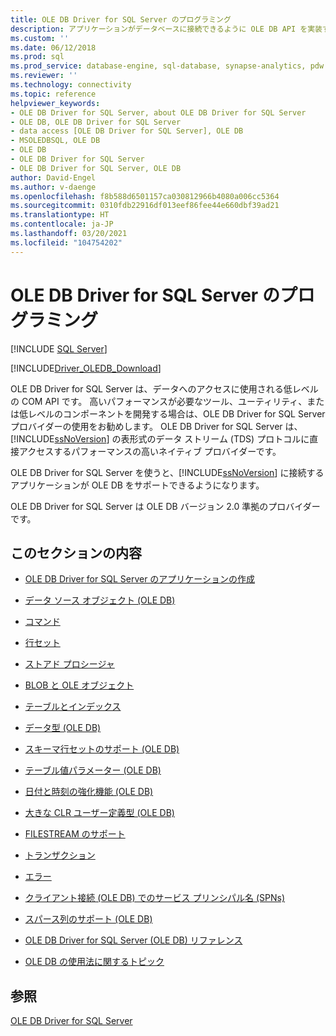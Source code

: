 ```yaml
---
title: OLE DB Driver for SQL Server のプログラミング
description: アプリケーションがデータベースに接続できるように OLE DB API を実装する OLE DB Driver for SQL Server を使用したアプリケーションのプログラミングについて説明します。
ms.custom: ''
ms.date: 06/12/2018
ms.prod: sql
ms.prod_service: database-engine, sql-database, synapse-analytics, pdw
ms.reviewer: ''
ms.technology: connectivity
ms.topic: reference
helpviewer_keywords:
- OLE DB Driver for SQL Server, about OLE DB Driver for SQL Server
- OLE DB, OLE DB Driver for SQL Server
- data access [OLE DB Driver for SQL Server], OLE DB
- MSOLEDBSQL, OLE DB
- OLE DB
- OLE DB Driver for SQL Server
- OLE DB Driver for SQL Server, OLE DB
author: David-Engel
ms.author: v-daenge
ms.openlocfilehash: f8b588d6501157ca030812966b4080a006cc5364
ms.sourcegitcommit: 0310fdb22916df013eef86fee44e660dbf39ad21
ms.translationtype: HT
ms.contentlocale: ja-JP
ms.lasthandoff: 03/20/2021
ms.locfileid: "104754202"
---
```

# <a name="ole-db-driver-for-sql-server-programming"></a>OLE DB Driver for SQL Server のプログラミング
[!INCLUDE [SQL Server](../../../includes/applies-to-version/sql-asdb-asdbmi-asa-pdw.md)]

[!INCLUDE[Driver_OLEDB_Download](../../../includes/driver_oledb_download.md)]

  OLE DB Driver for SQL Server は、データへのアクセスに使用される低レベルの COM API です。 高いパフォーマンスが必要なツール、ユーティリティ、または低レベルのコンポーネントを開発する場合は、OLE DB Driver for SQL Server プロバイダーの使用をお勧めします。 OLE DB Driver for SQL Server は、[!INCLUDE[ssNoVersion](../../../includes/ssnoversion-md.md)] の表形式のデータ ストリーム (TDS) プロトコルに直接アクセスするパフォーマンスの高いネイティブ プロバイダーです。  
  
 OLE DB Driver for SQL Server を使うと、[!INCLUDE[ssNoVersion](../../../includes/ssnoversion-md.md)] に接続するアプリケーションが OLE DB をサポートできるようになります。  
  
 OLE DB Driver for SQL Server は OLE DB バージョン 2.0 準拠のプロバイダーです。  
  
## <a name="in-this-section"></a>このセクションの内容  
  
-   [OLE DB Driver for SQL Server のアプリケーションの作成](../../oledb/ole-db-driver/creating-a-oledb-driver-for-sql-server-application.md)  
  
-   [データ ソース オブジェクト &#40;OLE DB&#41;](../../oledb/ole-db-data-source-objects/data-source-objects-ole-db.md)  
  
-   [コマンド](../../oledb/ole-db-commands/commands.md)  
  
-   [行セット](../../oledb/ole-db-rowsets/rowsets.md)  
  
-   [ストアド プロシージャ](../../oledb/ole-db/stored-procedures.md)  
  
-   [BLOB と OLE オブジェクト](../../oledb/ole-db-blobs/blobs-and-ole-objects.md)  
  
-   [テーブルとインデックス](../../oledb/ole-db-tables-indexes/tables-and-indexes.md)  
  
-   [データ型 &#40;OLE DB&#41;](../../oledb/ole-db-data-types/data-types-ole-db.md)  
  
-   [スキーマ行セットのサポート &#40;OLE DB&#41;](../../oledb/ole-db/schema-rowset-support-ole-db.md)  
  
-   [テーブル値パラメーター &#40;OLE DB&#41;](../../oledb/ole-db-table-valued-parameters/table-valued-parameters-ole-db.md)  
  
-   [日付と時刻の強化機能 &#40;OLE DB&#41;](../../oledb/ole-db-date-time/date-and-time-improvements-ole-db.md)  
  
-   [大きな CLR ユーザー定義型 &#40;OLE DB&#41;](../../oledb/ole-db/large-clr-user-defined-types-ole-db.md)  
  
-   [FILESTREAM のサポート](../../oledb/features/filestream-support.md)  
  
-   [トランザクション](../../oledb/ole-db-transactions/transactions.md)  
  
-   [エラー](../../oledb/ole-db-errors/errors.md)  
  
-   [クライアント接続 &#40;OLE DB&#41; でのサービス プリンシパル名 &#40;SPNs&#41;](../../oledb/ole-db/service-principal-names-spns-in-client-connections-ole-db.md)  
  
-   [スパース列のサポート &#40;OLE DB&#41;](../../oledb/ole-db/sparse-columns-support-ole-db.md)  
  
-   [OLE DB Driver for SQL Server &#40;OLE DB&#41; リファレンス](../../oledb/ole-db-interfaces/oledb-driver-for-sql-server-ole-db-interfaces.md)  
  
-   [OLE DB の使用法に関するトピック](../../oledb/ole-db-how-to/ole-db-how-to-topics.md)  
  
## <a name="see-also"></a>参照  
 [OLE DB Driver for SQL Server](../../oledb/oledb-driver-for-sql-server.md)  
  
  
